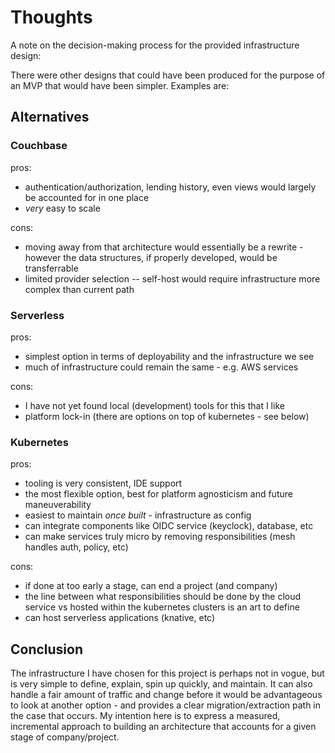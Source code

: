 # Thoughts

A note on the decision-making process for the provided infrastructure design:

There were other designs that could have been produced for the purpose of an MVP that would have been simpler. Examples are:

## Alternatives

### Couchbase

pros:

- authentication/authorization, lending history, even views would largely be accounted for in one place
- _very_ easy to scale

cons:

- moving away from that architecture would essentially be a rewrite - however the data structures, if properly developed, would be transferrable
- limited provider selection -- self-host would require infrastructure more complex than current path

### Serverless

pros:

- simplest option in terms of deployability and the infrastructure we see
- much of infrastructure could remain the same - e.g. AWS services

cons:

- I have not yet found local (development) tools for this that I like
- platform lock-in (there are options on top of kubernetes - see below)

### Kubernetes

pros:

- tooling is very consistent, IDE support
- the most flexible option, best for platform agnosticism and future maneuverability
- easiest to maintain *once built* - infrastructure as config
- can integrate components like OIDC service (keyclock), database, etc
- can make services truly micro by removing responsibilities (mesh handles auth, policy, etc)

cons:

- if done at too early a stage, can end a project (and company)
- the line between what responsibilities should be done by the cloud service vs hosted within the kubernetes clusters is an art to define
- can host serverless applications (knative, etc)

## Conclusion

The infrastructure I have chosen for this project is perhaps not in vogue, but is very simple to define, explain, spin up quickly, and maintain. It can also handle a fair amount of traffic and change before it would be advantageous to look at another option - and provides a clear migration/extraction path in the case that occurs. My intention here is to express a measured, incremental approach to building an architecture that accounts for a given stage of company/project.
